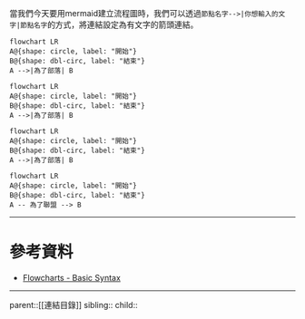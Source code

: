 當我們今天要用mermaid建立流程圖時，我們可以透過`節點名字-->|你想輸入的文字|節點名字`的方式，將連結設定為有文字的箭頭連結。
```Mermaid
flowchart LR
A@{shape: circle, label: "開始"}
B@{shape: dbl-circ, label: "結束"}
A -->|為了部落| B
```
```mermaid
flowchart LR
A@{shape: circle, label: "開始"}
B@{shape: dbl-circ, label: "結束"}
A -->|為了部落| B
```
```Mermaid
flowchart LR
A@{shape: circle, label: "開始"}
B@{shape: dbl-circ, label: "結束"}
A -->|為了部落| B
```
```mermaid
flowchart LR
A@{shape: circle, label: "開始"}
B@{shape: dbl-circ, label: "結束"}
A -- 為了聯盟 --> B
```
- - -
# 參考資料
- [Flowcharts - Basic Syntax](https://mermaid.js.org/syntax/flowchart.html)
- - -
parent::[[連結目錄]]
sibling::
child::